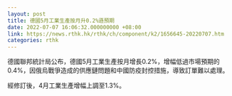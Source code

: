 ```yaml
---
layout: post
title: 德國5月工業生產按月升0.2%遜預期
date: 2022-07-07 16:06:32.000000000 +08:00
link: https://news.rthk.hk/rthk/ch/component/k2/1656645-20220707.htm
categories: rthk
---
```


德國聯邦統計局公布，德國5月工業生產按月增長0.2%，增幅低過市場預期的0.4%，因俄烏戰爭造成的供應鏈問題和中國防疫封控措施，導致訂單難以處理。

經修訂後，4月工業生產增幅上調至1.3%。

